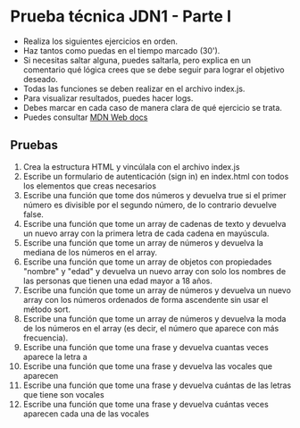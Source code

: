 # Prueba técnica JDN1 - Parte I

- Realiza los siguientes ejercicios en orden. 
- Haz tantos como puedas en el tiempo marcado (30'). 
- Si necesitas saltar alguna, puedes saltarla, pero explica en un comentario qué lógica crees que se debe seguir para lograr el objetivo deseado. 
- Todas las funciones se deben realizar en el archivo index.js.
- Para visualizar resultados, puedes hacer logs. 
- Debes marcar en cada caso de manera clara de qué ejercicio se trata.
- Puedes consultar [MDN Web docs](https://developer.mozilla.org/es/)


## Pruebas
1. Crea la estructura HTML y vincúlala con el archivo index.js
2. Escribe un formulario de autenticación (sign in) en index.html con todos los elementos que creas necesarios
3. Escribe una función que tome dos números y devuelva true si el primer número es divisible por el segundo número, de lo contrario devuelve false.
4. Escribe una función que tome un array de cadenas de texto y devuelva un nuevo array con la primera letra de cada cadena en mayúscula.
5. Escribe una función que tome un array de números y devuelva la mediana de los números en el array.
6. Escribe una función que tome un array de objetos con propiedades "nombre" y "edad" y devuelva un nuevo array con solo los nombres de las personas que tienen una edad mayor a 18 años.
7. Escribe una función que tome un array de números y devuelva un nuevo array con los números ordenados de forma ascendente sin usar el método sort.
8. Escribe una función que tome un array de números y devuelva la moda de los números en el array (es decir, el número que aparece con más frecuencia).
9. Escribe una función que tome una frase y devuelva cuantas veces aparece la letra a
10. Escribe una función que tome una frase y devuelva las vocales que aparecen
11. Escribe una función que tome una frase y devuelva cuántas de las letras que tiene son vocales
12. Escribe una función que tome una frase y devuelva cuántas veces aparecen cada una de las vocales


